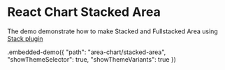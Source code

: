 # React Chart Stacked Area

The demo demonstrate how to make Stacked and Fullstacked Area using [Stack plugin](../../docs/reference/stack.md)

.embedded-demo({ "path": "area-chart/stacked-area", "showThemeSelector": true, "showThemeVariants": true })
